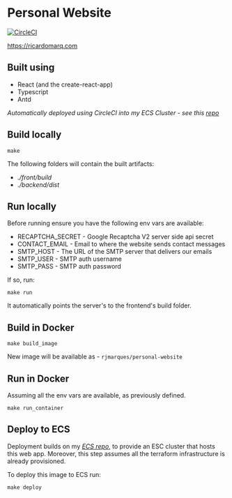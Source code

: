 # Personal Website

[![CircleCI](https://circleci.com/gh/rjmarques/personal-website.svg?style=svg)](https://circleci.com/gh/rjmarques/personal-website)

https://ricardomarq.com

## Built using

- React (and the create-react-app)
- Typescript
- Antd

_Automatically deployed using CircleCI into my ECS Cluster - see this [repo](https://github.com/rjmarques/my-ecs-cluster)_

## Build locally

```
make
```

The following folders will contain the built artifacts:

- _./front/build_
- _./backend/dist_

## Run locally

Before running ensure you have the following env vars are available:

- RECAPTCHA_SECRET - Google Recaptcha V2 server side api secret
- CONTACT_EMAIL - Email to where the website sends contact messages
- SMTP_HOST - The URL of the SMTP server that delivers our emails
- SMTP_USER - SMTP auth username
- SMTP_PASS - SMTP auth password

If so, run:

```
make run
```

It automatically points the server's to the frontend's build folder.

## Build in Docker

```
make build_image
```

New image will be available as - `rjmarques/personal-website`

## Run in Docker

Assuming all the env vars are available, as previously defined.

```
make run_container
```

## Deploy to ECS

Deployment builds on my _[ECS repo](https://github.com/rjmarques/my-ecs-cluster)_, to provide an ESC cluster that hosts this web app. Moreover, this step assumes all the terraform infrastructure is already provisioned.

To deploy this image to ECS run:

```
make deploy
```
